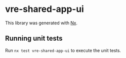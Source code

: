 # vre-shared-app-ui

This library was generated with [Nx](https://nx.dev).


## Running unit tests

Run `nx test vre-shared-app-ui` to execute the unit tests.

